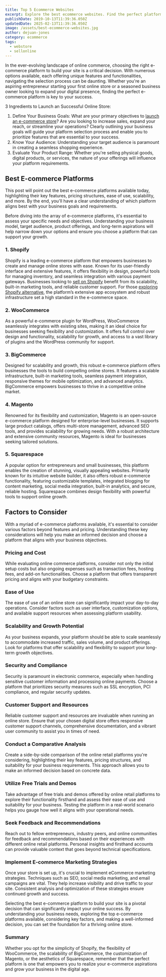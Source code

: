 ```yaml
---
title: Top 5 Ecommerce Websites
excerpt: Explore the best ecommerce websites. Find the perfect platform to launch, manage, and scale your online store with ease.
publishDate: 2019-10-13T11:39:36.050Z
updatedDate: 2025-02-13T11:39:36.050Z
image: /assets/best-ecommerce-websites.jpg
author: dejuan-jones
category: ecommerce
tags:
  - webstore
  - sellonline
---
```


In the ever-evolving landscape of online commerce, choosing the right e-commerce platform to build your site is a critical decision. With numerous options available, each offering unique features and functionalities, navigating the selection process can be daunting. Whether you're an aspiring entrepreneur starting your first online store or a seasoned business owner looking to expand your digital presence, finding the perfect e-commerce platform is key to your success.

3 Ingredients to Launch an Successful Online Store:

1. Define Your Business Goals: What are your primary objectives to [launch an e-commerce store](/blog/launch-an-ecommerce-store)? Are you looking to increase sales, expand your reach, or streamline your operations? Clearly outlining your business goals will guide your platform selection process and enable you to prioritize features that are essential to your success.
2. Know Your Audience: Understanding your target audience is paramount in creating a seamless shopping experience.
3. Evaluate Your Product Range: Whether you're selling physical goods, digital products, or services, the nature of your offerings will influence your platform requirements.

## Best E-commerce Platforms

This post will point out the best e-commerce platforms available today, highlighting their key features, pricing structures, ease of use, scalability, and more. By the end, you'll have a clear understanding of which platform aligns best with your business goals and requirements.

Before diving into the array of e-commerce platforms, it's essential to assess your specific needs and objectives. Understanding your business model, target audience, product offerings, and long-term aspirations will help narrow down your options and ensure you choose a platform that can support your growth.

### 1. Shopify

Shopify is a leading e-commerce platform that empowers businesses to create and manage online stores with ease. Known for its user-friendly interface and extensive features, it offers flexibility in design, powerful tools for managing inventory, and seamless integration with various payment gateways. Businesses looking to [sell on Shopify](/blog/sell-on-shopify) benefit from its scalability, built-in marketing tools, and reliable customer support. For those [exploring Shopify alternative](/blog/shopify-alternatives), the platform’s extensive app ecosystem and robust infrastructure set a high standard in the e-commerce space.

### 2. WooCommerce

As a powerful e-commerce plugin for WordPress, WooCommerce seamlessly integrates with existing sites, making it an ideal choice for businesses seeking flexibility and customization. It offers full control over design and functionality, scalability for growth, and access to a vast library of plugins and the WordPress community for support.

### 3. BigCommerce

Designed for scalability and growth, this robust e-commerce platform offers businesses the tools to build compelling online stores. It features a scalable infrastructure, built-in marketing tools, seamless payment integration, responsive themes for mobile optimization, and advanced analytics. BigCommerce empowers businesses to thrive in a competitive online market.

### 4. Magento

Renowned for its flexibility and customization, Magento is an open-source e-commerce platform designed for enterprise-level businesses. It supports large product catalogs, offers multi-store management, advanced SEO tools, and provides scalability for growing needs. With a robust architecture and extensive community resources, Magento is ideal for businesses seeking tailored solutions.

### 5. Squarespace

A popular option for entrepreneurs and small businesses, this platform enables the creation of stunning, visually appealing websites. Primarily known for its intuitive website builder, it also offers robust e-commerce functionality, featuring customizable templates, integrated blogging for content marketing, social media integration, built-in analytics, and secure, reliable hosting. Squarespace combines design flexibility with powerful tools to support online growth.

## Factors to Consider

With a myriad of e-commerce platforms available, it's essential to consider various factors beyond features and pricing. Understanding these key considerations will help you make an informed decision and choose a platform that aligns with your business objectives.

### Pricing and Cost

While evaluating online commerce platforms, consider not only the initial setup costs but also ongoing expenses such as transaction fees, hosting fees, and add-on functionalities. Choose a platform that offers transparent pricing and aligns with your budgetary constraints.

### Ease of Use

The ease of use of an online store can significantly impact your day-to-day operations. Consider factors such as user interface, customization options, and available support resources when assessing platform usability.

### Scalability and Growth Potential

As your business expands, your platform should be able to scale seamlessly to accommodate increased traffic, sales volume, and product offerings. Look for platforms that offer scalability and flexibility to support your long-term growth objectives.

### Security and Compliance

Security is paramount in electronic commerce, especially when handling sensitive customer information and processing online payments. Choose a platform that prioritizes security measures such as SSL encryption, PCI compliance, and regular security updates.

### Customer Support and Resources

Reliable customer support and resources are invaluable when running an online store. Ensure that your chosen digital store offers responsive customer support channels, comprehensive documentation, and a vibrant user community to assist you in times of need.

### Conduct a Comparative Analysis

Create a side-by-side comparison of the online retail platforms you're considering, highlighting their key features, pricing structures, and suitability for your business requirements. This approach allows you to make an informed decision based on concrete data.

### Utilize Free Trials and Demos

Take advantage of free trials and demos offered by online retail platforms to explore their functionality firsthand and assess their ease of use and suitability for your business. Testing the platform in a real-world scenario helps you gauge how well it aligns with your operational needs.

### Seek Feedback and Recommendations

Reach out to fellow entrepreneurs, industry peers, and online communities for feedback and recommendations based on their experiences with different online retail platforms. Personal insights and firsthand accounts can provide valuable context that goes beyond technical specifications.

### Implement E-commerce Marketing Strategies

Once your store is set up, it's crucial to implement eCommerce marketing strategies. Techniques such as SEO, social media marketing, and email campaigns are vital. They help increase visibility and drive traffic to your site. Consistent analysis and optimization of these strategies ensure continued growth and success.

Selecting the best e-commerce platform to build your site is a pivotal decision that can significantly impact your online success. By understanding your business needs, exploring the top e-commerce platforms available, considering key factors, and making a well-informed decision, you can set the foundation for a thriving online store.

### Summary

Whether you opt for the simplicity of Shopify, the flexibility of WooCommerce, the scalability of BigCommerce, the customization of Magento, or the aesthetics of Squarespace, remember that the perfect platform is one that empowers you to realize your e-commerce aspirations and grow your business in the digital age.
